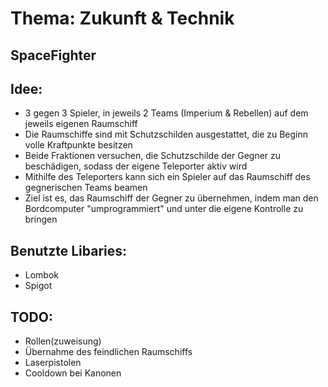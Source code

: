 Thema: Zukunft & Technik
========================
SpaceFighter
------------
Idee:
-----
- 3 gegen 3 Spieler, in jeweils 2 Teams (Imperium & Rebellen) auf dem jeweils eigenen Raumschiff
- Die Raumschiffe sind mit Schutzschilden ausgestattet, die zu Beginn volle Kraftpunkte besitzen
- Beide Fraktionen versuchen, die Schutzschilde der Gegner zu beschädigen, sodass der eigene Teleporter aktiv wird
- Mithilfe des Teleporters kann sich ein Spieler auf das Raumschiff des gegnerischen Teams beamen
- Ziel ist es, das Raumschiff der Gegner zu übernehmen, indem man den Bordcomputer "umprogrammiert" und unter die eigene Kontrolle zu bringen

Benutzte Libaries:
------------------
- Lombok
- Spigot

TODO:
-----
- Rollen(zuweisung)
- Übernahme des feindlichen Raumschiffs
- Laserpistolen
- Cooldown bei Kanonen
